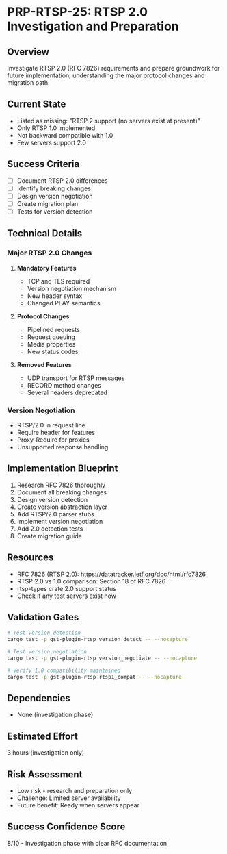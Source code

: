 # PRP-RTSP-25: RTSP 2.0 Investigation and Preparation

## Overview
Investigate RTSP 2.0 (RFC 7826) requirements and prepare groundwork for future implementation, understanding the major protocol changes and migration path.

## Current State
- Listed as missing: "RTSP 2 support (no servers exist at present)"
- Only RTSP 1.0 implemented
- Not backward compatible with 1.0
- Few servers support 2.0

## Success Criteria
- [ ] Document RTSP 2.0 differences
- [ ] Identify breaking changes
- [ ] Design version negotiation
- [ ] Create migration plan
- [ ] Tests for version detection

## Technical Details

### Major RTSP 2.0 Changes
1. **Mandatory Features**
   - TCP and TLS required
   - Version negotiation mechanism
   - New header syntax
   - Changed PLAY semantics

2. **Protocol Changes**
   - Pipelined requests
   - Request queuing
   - Media properties
   - New status codes

3. **Removed Features**
   - UDP transport for RTSP messages
   - RECORD method changes
   - Several headers deprecated

### Version Negotiation
- RTSP/2.0 in request line
- Require header for features
- Proxy-Require for proxies
- Unsupported response handling

## Implementation Blueprint
1. Research RFC 7826 thoroughly
2. Document all breaking changes
3. Design version detection
4. Create version abstraction layer
5. Add RTSP/2.0 parser stubs
6. Implement version negotiation
7. Add 2.0 detection tests
8. Create migration guide

## Resources
- RFC 7826 (RTSP 2.0): https://datatracker.ietf.org/doc/html/rfc7826
- RTSP 2.0 vs 1.0 comparison: Section 18 of RFC 7826
- rtsp-types crate 2.0 support status
- Check if any test servers exist now

## Validation Gates
```bash
# Test version detection
cargo test -p gst-plugin-rtsp version_detect -- --nocapture

# Test version negotiation
cargo test -p gst-plugin-rtsp version_negotiate -- --nocapture

# Verify 1.0 compatibility maintained
cargo test -p gst-plugin-rtsp rtsp1_compat -- --nocapture
```

## Dependencies
- None (investigation phase)

## Estimated Effort
3 hours (investigation only)

## Risk Assessment
- Low risk - research and preparation only
- Challenge: Limited server availability
- Future benefit: Ready when servers appear

## Success Confidence Score
8/10 - Investigation phase with clear RFC documentation